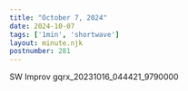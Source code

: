 ```yaml
---
title: "October 7, 2024"
date: 2024-10-07
tags: ['1min', 'shortwave']
layout: minute.njk
postnumber: 281
---
```


SW Improv gqrx_20231016_044421_9790000